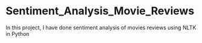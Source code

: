 # Sentiment_Analysis_Movie_Reviews
In this project, I have done sentiment analysis of movies reviews using NLTK in Python
